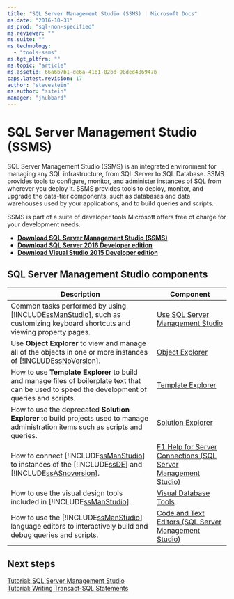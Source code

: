 ```yaml
---
title: "SQL Server Management Studio (SSMS) | Microsoft Docs"
ms.date: "2016-10-31"
ms.prod: "sql-non-specified"
ms.reviewer: ""
ms.suite: ""
ms.technology: 
  - "tools-ssms"
ms.tgt_pltfrm: ""
ms.topic: "article"
ms.assetid: 66a6b7b1-de6a-4161-82bd-98ded486947b
caps.latest.revision: 17
author: "stevestein"
ms.author: "sstein"
manager: "jhubbard"
---
```

# SQL Server Management Studio (SSMS)
SQL Server Management Studio (SSMS) is an integrated environment for managing any SQL infrastructure, from SQL Server to SQL Database. SSMS provides tools to configure, monitor, and administer instances of SQL from wherever you deploy it. SSMS provides tools to deploy, monitor, and upgrade the data-tier components, such as databases and data warehouses used by your applications, and to build queries and scripts. 

SSMS is part of a suite of developer tools Microsoft offers free of charge for your development needs.
 
 - [**Download SQL Server Management Studio (SSMS)**](https://msdn.microsoft.com/library/mt238290.aspx) 
 - [**Download SQL Server 2016 Developer edition**](https://my.visualstudio.com/Downloads?q=SQL%20Server%20Developer)
  - [**Download Visual Studio 2015 Developer edition**](https://www.visualstudio.com/post-download-vs/?sku=community&clcid=0x409&downloadrename=true)

  
## SQL Server Management Studio components  
  
|Description|Component|  
|---------------|---------|  
|Common tasks performed by using [!INCLUDE[ssManStudio](../includes/ssmanstudio_md.md)], such as customizing keyboard shortcuts and viewing property pages.|[Use SQL Server Management Studio](../ssms/use-sql-server-management-studio.md)|  
|Use **Object Explorer** to view and manage all of the objects in one or more instances of [!INCLUDE[ssNoVersion](../includes/ssnoversion_md.md)].|[Object Explorer](../ssms/object/object-explorer.md)|  
|How to use **Template Explorer** to build and manage files of boilerplate text that can be used to speed the development of queries and scripts.|[Template Explorer](../ssms/template/template-explorer.md)|  
|How to use the deprecated **Solution Explorer** to build projects used to manage administration items such as scripts and queries.|[Solution Explorer](../ssms/solution/solution-explorer.md)|  
|How to connect [!INCLUDE[ssManStudio](../includes/ssmanstudio_md.md)] to instances of the [!INCLUDE[ssDE](../includes/ssde_md.md)] and [!INCLUDE[ssASnoversion](../includes/ssasnoversion_md.md)].|[F1 Help for Server Connections &#40;SQL Server Management Studio&#41;](../ssms/f1-help/f1-help-for-server-connections-sql-server-management-studio.md)|  
|How to use the visual design tools included in [!INCLUDE[ssManStudio](../includes/ssmanstudio_md.md)].|[Visual Database Tools](../ssms/visual-db-tools/visual-database-tools.md)|  
|How to use the [!INCLUDE[ssManStudio](../includes/ssmanstudio_md.md)] language editors to interactively build and debug queries and scripts.|[Code and Text Editors (SQL Server Management Studio)](http://msdn.microsoft.com/en-us/062051e4-4b77-4969-98ae-d2547c24ce3e)|  
  
## Next steps  
[Tutorial: SQL Server Management Studio](http://msdn.microsoft.com/en-us/d2bade70-07cf-4d94-b5d2-88aecb538ed1)  
[Tutorial: Writing Transact-SQL Statements](http://msdn.microsoft.com/en-us/2addc9be-67d0-423d-a457-192fe9d7d058)  
  
